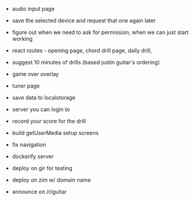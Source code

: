 * audio input page
* save the selected device and request that one again later
* figure out when we need to ask for permission, when we can just start working

* react routes - opening page, chord drill page, daily drill,
* suggest 10 minutes of drills (based justin guitar's ordering)
* game over overlay
* tuner page
* save data to localstorage
* server you can login to
* record your score for the drill
* build getUserMedia setup screens
* fix navigation
* dockerify server
* deploy on gir for testing
* deploy on zim w/ domain name
* announce on /r/guitar
